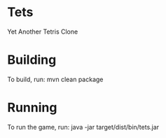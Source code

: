 Tets
====
Yet Another Tetris Clone

Building
========
To build, run:
   mvn clean package

Running
=======
To run the game, run:
   java -jar target/dist/bin/tets.jar


